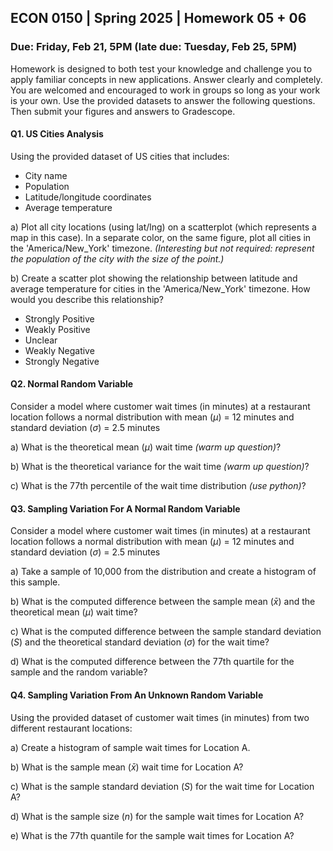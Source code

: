 ## ECON 0150 | Spring 2025 | Homework 05 + 06

### Due: Friday, Feb 21, 5PM (late due: Tuesday, Feb 25, 5PM)

Homework is designed to both test your knowledge and challenge you to apply familiar concepts in new applications. Answer clearly and completely. You are welcomed and encouraged to work in groups so long as your work is your own. Use the provided datasets to answer the following questions. Then submit your figures and answers to Gradescope.

#### Q1. US Cities Analysis

Using the provided dataset of US cities that includes:
* City name
* Population
* Latitude/longitude coordinates
* Average temperature

a) Plot all city locations (using lat/lng) on a scatterplot (which represents a map in this case). In a separate color, on the same figure, plot all cities in the 'America/New_York' timezone. *(Interesting but not required: represent the population of the city with the size of the point.)*

b) Create a scatter plot showing the relationship between latitude and average temperature for cities in the 'America/New_York' timezone. How would you describe this relationship?

- Strongly Positive
- Weakly Positive
- Unclear
- Weakly Negative
- Strongly Negative

#### Q2. Normal Random Variable

Consider a model where customer wait times (in minutes) at a restaurant location follows a normal distribution with mean ($\mu$) = 12 minutes and standard deviation ($\sigma$) = 2.5 minutes

a) What is the theoretical mean ($\mu$) wait time *(warm up question)*?

b) What is the theoretical variance for the wait time *(warm up question)*?

c) What is the 77th percentile of the wait time distribution *(use python)*?





#### Q3. Sampling Variation For A Normal Random Variable

Consider a model where customer wait times (in minutes) at a restaurant location follows a normal distribution with mean ($\mu$) = 12 minutes and standard deviation ($\sigma$) = 2.5 minutes

a) Take a sample of 10,000 from the distribution and create a histogram of this sample.

b) What is the computed difference between the sample mean ($\bar{x}$) and the theoretical mean ($\mu$) wait time? 

c) What is the computed difference between the sample standard deviation ($S$) and the theoretical standard deviation ($\sigma$) for the wait time?

d) What is the computed difference between the 77th quartile for the sample and the random variable?

#### Q4. Sampling Variation From An Unknown Random Variable

Using the provided dataset of customer wait times (in minutes) from two different restaurant locations:

a) Create a histogram of sample wait times for Location A.

b) What is the sample mean ($\bar{x}$) wait time for Location A?

c) What is the sample standard deviation ($S$) for the wait time for Location A?

d) What is the sample size ($n$) for the sample wait times for Location A?

e) What is the 77th quantile for the sample wait times for Location A?
